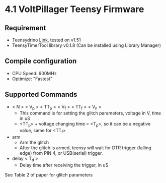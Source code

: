 # 4.1 VoltPillager Teensy Firmware
## Requirement
* Teensydrino [Link](https://www.pjrc.com/teensy/td_download.html), tested on v1.51
* TeensyTimerTool library v0.1.8 (Can be installed using Library Manager)

## Compile configuration
* CPU Speed: 600MHz
* Optimize: "Fastest"

## Supported Commands
* < N > < V<sub>p</sub> > < TT<sub>p</sub> > < V<sub>f</sub> > < TT<sub>f</sub> > < V<sub>n</sub> >
	* This command is for setting the glitch parameters, voltage in V, time in uS 
	* <TT<sub>p</sub>> + voltage changing time = <T<sub>p</sub>>, so it can be a negative value, same for <TT<sub>f</sub>>
* arm
	* Arm the glitch
	* After the glitch is armed, teensy will wait for DTR trigger (falling edge) from PIN 4, or USB(serial) trigger. 
* delay < T<sub>d</sub> >
	* Delay time after receiving the trigger, in uS

	

See Table 2 of paper for glitch parameters
